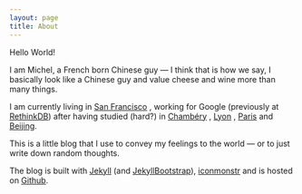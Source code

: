 ```yaml
---
layout: page
title: About
---
```


Hello World!

I am Michel, a French born Chinese guy &mdash; I think that is how we say, I basically look like
a Chinese guy and value cheese and wine more than many things.

I am currently living in [San Francisco](https://www.google.com/maps/preview#!q=san+francisco&data=!4m10!1m9!4m8!1m3!1d379840!2d116.3974589!3d39.9388838!3m2!1i1592!2i745!4f13.1)
, working for Google (previously at [RethinkDB](http://www.rethinkdb.com)) after having studied (hard?) in
[Chambéry](https://www.google.com/maps/preview#!q=chambery&data=!4m10!1m9!4m8!1m3!1d98371!2d-122.081267!3d37.4132141!3m2!1i1592!2i745!4f13.1)
, [Lyon](https://www.google.com/maps/preview#!q=lyon&data=!4m10!1m9!4m8!1m3!1d43341!2d5.9063534!3d45.5822195!3m2!1i1592!2i745!4f13.1)
, [Paris](https://www.google.com/maps/preview#!q=paris&data=!4m10!1m9!4m8!1m3!1d86409!2d4.8351209!3d45.7579555!3m2!1i1592!2i745!4f13.1)
and [Beijing](https://www.google.com/maps/preview#!q=beijing&data=!4m10!1m9!4m8!1m3!1d81483!2d2.3470599!3d48.8588589!3m2!1i1592!2i745!4f13.1).


This is a little blog that I use to convey my feelings to the world &mdash; or to just write down random thoughts.


The blog is built with [Jekyll](http://jekyllrb.com/) (and [JekyllBootstrap](http://jekyllbootstrap.com/)),
[iconmonstr](http://iconmonstr.com) and is hosted on [Github](http://github.com).
